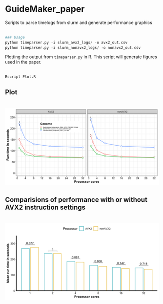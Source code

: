 # GuideMaker_paper

Scripts to parse timelogs from slurm and generate performance graphics



```python

### Usage
python timeparser.py -i slurm_avx2_logs/ -o avx2_out.csv
python timeparser.py -i slurm_nonavx2_logs/ -o nonavx2_out.csv

```


Plotting the output from `timeparser.py`  in R. This script will generate figures used in the paper.

```R

Rscript Plot.R 

```

## Plot

# ![alt text](https://github.com/USDA-ARS-GBRU/GuideMaker_paper/blob/master/figures/Figure%203.%20Performance%20of%20GuideMaker%20for%20SpCas9.png)


## Comparisions of performance with or without AVX2 instruction settings
# ![alt text](https://github.com/USDA-ARS-GBRU/GuideMaker_paper/blob/master/figures/Supplemental%20Figure%203.%20Performance%20of%20GuideMaker%20with%20AVX2%20settings.png)
